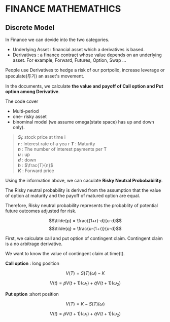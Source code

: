 # **FINANCE MATHEMATHICS**

## Discrete Model

In Finance we can devide into the two categories.  
* Underlying Asset : financial asset which  a derivatives is based.
*  Derivatives : a finance contract whose value depends on an underlying asset. For example, Forward, Futures, Option, Swap ...

People use Derivatives to hedge a risk of our portpolio, increase leverage or speculate(투기) an asset's movement. 

In the documents, we calculate **the value and payoff of Call option and Put option among Derivative**.

The code cover 
* Multi-period
* one- risky asset
* binominal model (we assume omega(state space) has up and down only).



<!-- crl + alt = multi cusor -->
>**$S_i$**: stock price at time i  
**$r$** : Interest rate of a yea  r 
**$T$** : Maturity   
**$n$** :  The number of interest payments per T  
**$u$** :  up  
**$d$** :  down  
**$h$** :  $\frac{T}{n}$  
**$K$** :  Forward price

Using the information above, we can caculate **Risky Neutral Probobability**. 

The Risky neutral probability is derived from the assumption that the value of option at maturity and the payoff of matured option are equal.

Therefore, Risky neutral probability represents the probablity of potential future outcomes adjusted for risk.


$$\tilde{p} = \frac{(1+r)-d}{u-d}$$
$$\tilde{q} = \frac{u-(1+r)}{u-d}$$

First, we calculate call and put option of contingent claim. Contingent claim is a no arbitrage derivative. 


We want to know the value of contingent claim at time(t).

**Call option**
: long position

 $$V(T) = S(T)(\omega) - K$$

$$V(t) = \tilde{p} V(t+1)(\omega_1) + \tilde{q}V(t+1)(\omega_2)$$


**Put option**
:short position

 $$V(T) = K- S(T)(\omega)$$

$$V(t) = \tilde{p} V(t+1)(\omega_1) + \tilde{q}V(t+1)(\omega_2)$$